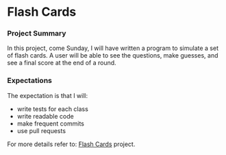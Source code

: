 #  Flash Cards

### Project Summary
In this project, come Sunday, I will have written a program to simulate a set of flash cards. A user will be able to see the questions, make guesses, and see a final score at the end of a round.


### Expectations
The expectation is that I will:
* write tests for each class
* write readable code
* make frequent commits
* use pull requests

For more details refer to: [Flash Cards](http://backend.turing.io/module1/projects/flashcards) project.
